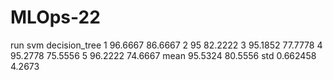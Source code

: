 # MLOps-22

run svm decision_tree
1 96.6667 86.6667
2 95 82.2222
3 95.1852 77.7778
4 95.2778 75.5556
5 96.2222 74.6667
mean 95.5324 80.5556
std 0.662458 4.2673
